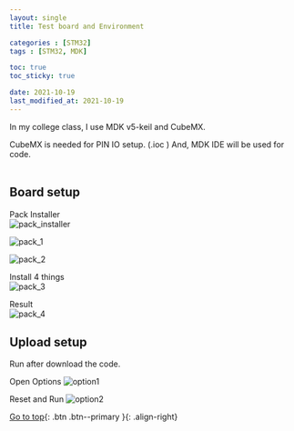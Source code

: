 ```yaml
---
layout: single
title: Test board and Environment

categories : [STM32]
tags : [STM32, MDK]

toc: true
toc_sticky: true

date: 2021-10-19
last_modified_at: 2021-10-19
---
```


In my college class, I use MDK v5-keil and CubeMX.
<br>

CubeMX is needed for PIN IO setup.  (.ioc )
And, MDK IDE will be used for code.  
<br>

## Board setup

Pack Installer  
![pack_installer](https://user-images.githubusercontent.com/32934089/138985804-a463ef9d-c1e9-43bd-9948-7f70654fec5d.png)
<br>

![pack_1](https://user-images.githubusercontent.com/32934089/138985242-2a4e65d2-811d-4b48-964c-f1aa6a4baade.PNG)
<br>

![pack_2](https://user-images.githubusercontent.com/32934089/138985521-aaf12757-370f-47de-a976-96240de9698c.PNG)
<br>

Install 4 things  
![pack_3](https://user-images.githubusercontent.com/32934089/138986047-7831b9ff-633f-4338-9b83-428be93313d3.PNG)
<br>

Result  
![pack_4](https://user-images.githubusercontent.com/32934089/138986099-35884396-96bb-464d-a020-3886fb5cf8ce.PNG)


## Upload setup

Run after download the code. <br>

Open Options
![option1](https://user-images.githubusercontent.com/32934089/138986461-2c8b368e-d456-4440-aa7a-6d5f714b4b6d.PNG)
<br>

Reset and Run
![option2](https://user-images.githubusercontent.com/32934089/138986564-f5d244e9-3068-46eb-a1e1-44d7aa03f61e.PNG)
<br>



[Go to top](#){: .btn .btn--primary }{: .align-right}